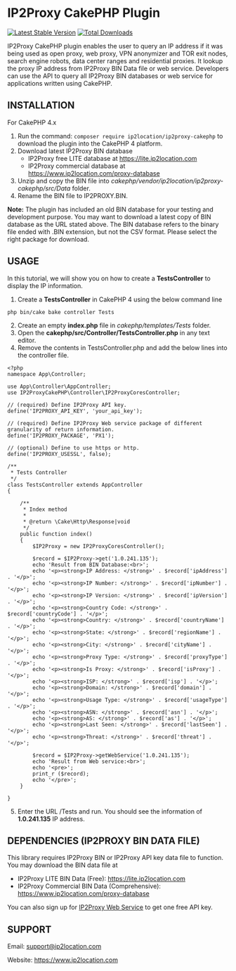 # IP2Proxy CakePHP Plugin
[![Latest Stable Version](https://img.shields.io/packagist/v/ip2location/ip2proxy-cakephp.svg)](https://packagist.org/packages/ip2location/ip2proxy-cakephp)
[![Total Downloads](https://img.shields.io/packagist/dt/ip2location/ip2proxy-cakephp.svg?style=flat-square)](https://packagist.org/packages/ip2location/ip2proxy-cakephp)

IP2Proxy CakePHP plugin enables the user to query an IP address if it was being used as open proxy, web proxy, VPN anonymizer and TOR exit nodes, search engine robots, data center ranges and residential proxies. It lookup the proxy IP address from IP2Proxy BIN Data file or web service. Developers can use the API to query all IP2Proxy BIN databases or web service for applications written using CakePHP.


## INSTALLATION
For CakePHP 4.x

1. Run the command: `composer require ip2location/ip2proxy-cakephp` to download the plugin into the CakePHP 4 platform.
2. Download latest IP2Proxy BIN database
    - IP2Proxy free LITE database at https://lite.ip2location.com
    - IP2Proxy commercial database at https://www.ip2location.com/proxy-database
3. Unzip and copy the BIN file into *cakephp/vendor/ip2location/ip2proxy-cakephp/src/Data* folder. 
4. Rename the BIN file to IP2PROXY.BIN.

**Note:** The plugin has included an old BIN database for your testing and development purpose. 
You may want to download a latest copy of BIN database as the URL stated above.
The BIN database refers to the binary file ended with .BIN extension, but not the CSV format.
Please select the right package for download.


## USAGE
In this tutorial, we will show you on how to create a **TestsController** to display the IP information.

1. Create a **TestsController** in CakePHP 4 using the below command line
```
php bin/cake bake controller Tests
```
2. Create an empty **index.php** file in *cakephp/templates/Tests* folder.
3. Open the **cakephp/src/Controller/TestsController.php** in any text editor.
4. Remove the contents in TestsController.php and add the below lines into the controller file.
```
<?php
namespace App\Controller;

use App\Controller\AppController;
use IP2ProxyCakePHP\Controller\IP2ProxyCoresController;

// (required) Define IP2Proxy API key.
define('IP2PROXY_API_KEY', 'your_api_key');

// (required) Define IP2Proxy Web service package of different granularity of return information.
define('IP2PROXY_PACKAGE', 'PX1');

// (optional) Define to use https or http.
define('IP2PROXY_USESSL', false);

/**
 * Tests Controller
 */
class TestsController extends AppController
{

    /**
     * Index method
     *
     * @return \Cake\Http\Response|void
     */
    public function index()
    {
        $IP2Proxy = new IP2ProxyCoresController();

        $record = $IP2Proxy->get('1.0.241.135');
        echo 'Result from BIN Database:<br>';
        echo '<p><strong>IP Address: </strong>' . $record['ipAddress'] . '</p>';
        echo '<p><strong>IP Number: </strong>' . $record['ipNumber'] . '</p>';
        echo '<p><strong>IP Version: </strong>' . $record['ipVersion'] . '</p>';
        echo '<p><strong>Country Code: </strong>' . $record['countryCode'] . '</p>';
        echo '<p><strong>Country: </strong>' . $record['countryName'] . '</p>';
        echo '<p><strong>State: </strong>' . $record['regionName'] . '</p>';
        echo '<p><strong>City: </strong>' . $record['cityName'] . '</p>';
        echo '<p><strong>Proxy Type: </strong>' . $record['proxyType'] . '</p>';
        echo '<p><strong>Is Proxy: </strong>' . $record['isProxy'] . '</p>';
        echo '<p><strong>ISP: </strong>' . $record['isp'] . '</p>';
        echo '<p><strong>Domain: </strong>' . $record['domain'] . '</p>';
        echo '<p><strong>Usage Type: </strong>' . $record['usageType'] . '</p>';
        echo '<p><strong>ASN: </strong>' . $record['asn'] . '</p>';
        echo '<p><strong>AS: </strong>' . $record['as'] . '</p>';
        echo '<p><strong>Last Seen: </strong>' . $record['lastSeen'] . '</p>';
        echo '<p><strong>Threat: </strong>' . $record['threat'] . '</p>';

        $record = $IP2Proxy->getWebService('1.0.241.135');
        echo 'Result from Web service:<br>';
        echo '<pre>';
        print_r ($record);
        echo '</pre>';
    }

}
```
5. Enter the URL <your domain>/Tests and run. You should see the information of **1.0.241.135** IP address.


## DEPENDENCIES (IP2PROXY BIN DATA FILE)
This library requires IP2Proxy BIN or IP2Proxy API key data file to function. You may download the BIN data file at
* IP2Proxy LITE BIN Data (Free): https://lite.ip2location.com
* IP2Proxy Commercial BIN Data (Comprehensive): https://www.ip2location.com/proxy-database

You can also sign up for [IP2Proxy Web Service](https://www.ip2location.com/web-service/ip2proxy) to get one free API key.


## SUPPORT
Email: support@ip2location.com

Website: https://www.ip2location.com
